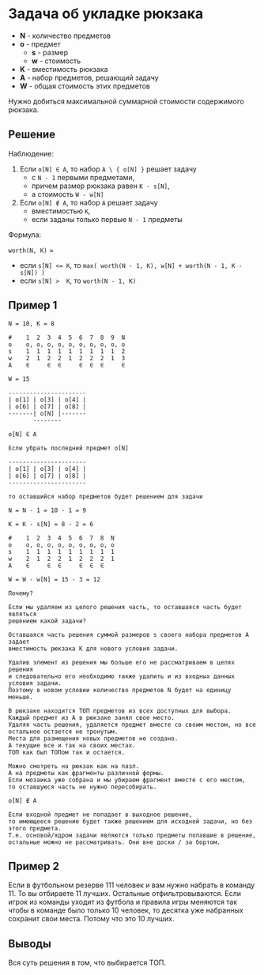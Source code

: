# Задача об укладке рюкзака

- **N** - количество предметов
- **o** - предмет
  - **s** - размер
  - **w** - стоимость
- **K** - вместимость рюкзака
- **A** - набор предметов, решающий задачу
- **W** - общая стоимость этих предметов

Нужно добиться максимальной суммарной стоимости содержимого рюкзака.

## Решение

Наблюдение:

1. Если ```o[N] ∈ A```, то набор ```A \ { o[N] }``` решает задачу
   - с ```N - 1``` первыми предметами,
   - причем размер рюкзака равен ```K - s[N]```,
   - а стоимость ```W - w[N]```
2. Если ```o[N] ∉ A```, то набор ```A``` решает задачу
   - вместимостью ```K```,
   - если заданы только первые ```N - 1``` предметы

Формула:

```worth(N, K)``` =

- если ```s[N] <= K```, то ```max( worth(N - 1, K), w[N] + worth(N - 1, K - s[N]) )```
- если ```s[N] >  K```, то      ```worth(N - 1, K)```

## Пример 1

```text
N = 10, K = 8

#    1  2  3  4  5  6  7  8  9  N
o    o, o, o, o, o, o, o, o, o, o
s    1  1  1  1  1  1  1  1  1  2
w    2  1  2  2  1  2  2  2  1  3
A    ∈     ∈  ∈     ∈  ∈  ∈     ∈

W = 15

----------------------
| o[1] | o[3] | o[4] |
| o[6] | o[7] | o[8] |
-------| o[N] |-------
       --------

o[N] ∈ A

Если убрать последний предмет o[N]

----------------------
| o[1] | o[3] | o[4] |
| o[6] | o[7] | o[8] |
----------------------

то оставшийся набор предметов будет решением для задачи

N = N - 1 = 10 - 1 = 9

K = K - s[N] = 8 - 2 = 6

#    1  2  3  4  5  6  7  8  N
o    o, o, o, o, o, o, o, o, o
s    1  1  1  1  1  1  1  1  1
w    2  1  2  2  1  2  2  2  1
A    ∈     ∈  ∈     ∈  ∈  ∈   

W = W - w[N] = 15 - 3 = 12

Почему?

Если мы удаляем из целого решения часть, то оставшаяся часть будет являться
решением какой задачи?

Оставшаяся часть решения суммой размеров s своего набора предметов A задает
вместимость рюкзака K для нового условия задачи.

Удалив элемент из решения мы больше его не рассматриваем в целях решения
и следовательно его необходимо также удалить и из входных данных условия задачи.
Поэтому в новом условии количество предметов N будет на единицу меньше.

В рюкзаке находится ТОП предметов из всех доступных для выбора.
Каждый предмет из A в рюкзаке занял свое место.
Удаляя часть решения, удаляется предмет вместе со своим местом, но все
остальное остается не тронутым.
Места для размещения новых предметов не создано.
А текущие все и так на своих местах.
ТОП как был ТОПом так и остается.

Можно смотреть на рюкзак как на пазл.
А на предметы как фрагменты различной формы.
Если мозаика уже собрана и мы убираем фрагмент вместе с его местом,
то оставшуюся часть не нужно пересобирать.

o[N] ∉ A

Если входной предмет не попадает в выходное решение,
то имеющееся решение будет также решением для исходной задачи, но без
этого предмета.
Т.е. основой/ядром задачи являются только предметы попавшие в решение,
остальные можно не рассматривать. Они вне доски / за бортом.
```

## Пример 2

Если в футбольном резерве 111 человек и вам нужно набрать в команду 11.
То вы отбираете 11 лучших. Остальные отфильтровываются.
Если игрок из команды уходит из футбола и правила игры меняются так чтобы
в команде было только 10 человек, то десятка уже набранных сохранит свои места.
Потому что это 10 лучших.

## Выводы

Вся суть решения в том, что выбирается ТОП.
